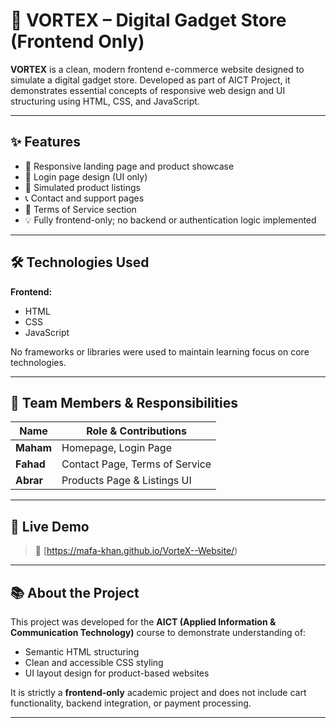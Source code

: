 # 🔌 VORTEX – Digital Gadget Store (Frontend Only)

**VORTEX** is a clean, modern frontend e-commerce website designed to simulate a digital gadget store. Developed as part of  AICT Project, it demonstrates essential concepts of responsive web design and UI structuring using HTML, CSS, and JavaScript.

---

## ✨ Features

- 📱 Responsive landing page and product showcase  
- 🔐 Login page design (UI only)  
- 🛒 Simulated product listings  
- 📞 Contact and support pages  
- 📄 Terms of Service section  
- 💡 Fully frontend-only; no backend or authentication logic implemented

---

## 🛠️ Technologies Used

**Frontend:**
- HTML  
- CSS  
- JavaScript  

No frameworks or libraries were used to maintain learning focus on core technologies.

---

## 👥 Team Members & Responsibilities

| Name     | Role & Contributions                     |
|----------|-------------------------------------------|
| **Maham**  | Homepage, Login Page                    |
| **Fahad**  | Contact Page, Terms of Service          |
| **Abrar**  | Products Page & Listings UI             |

---

## 🚀 Live Demo

> 🔗 [https://mafa-khan.github.io/VorteX--Website/)  
<!-- Replace with actual deployment link if hosted under a different GitHub account -->

---

## 📚 About the Project

This project was developed for the **AICT (Applied Information & Communication Technology)** course to demonstrate understanding of:
- Semantic HTML structuring
- Clean and accessible CSS styling
- UI layout design for product-based websites

It is strictly a **frontend-only** academic project and does not include cart functionality, backend integration, or payment processing.

---







